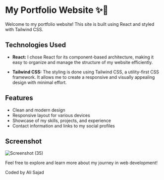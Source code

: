 # My Portfolio Website ✨🎇

Welcome to my portfolio website! This site is built using React and styled with Tailwind CSS.

## Technologies Used

- **React:** I chose React for its component-based architecture, making it easy to organize and manage the structure of my website efficiently.

- **Tailwind CSS:** The styling is done using Tailwind CSS, a utility-first CSS framework. It allows me to create a responsive and visually appealing design with minimal effort.

## Features

- Clean and modern design
- Responsive layout for various devices
- Showcase of my skills, projects, and experience
- Contact information and links to my social profiles

## Screenshot
![Screenshot (35)](https://github.com/alisajad001/alisajad-portfolio/assets/126584124/dac08ab0-2f93-4b00-bda5-ce820a6cb03a)


Feel free to explore and learn more about my journey in web development!

Coded by Ali Sajad
